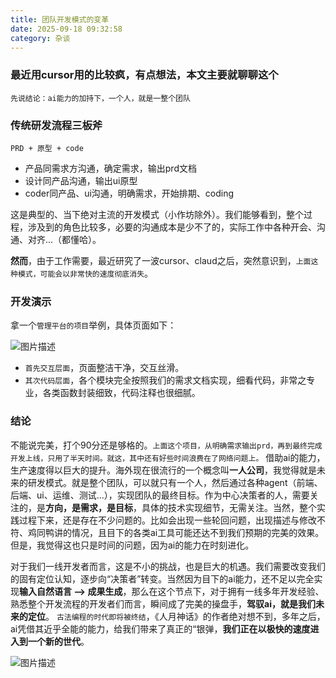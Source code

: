 ```yaml
---
title: 团队开发模式的变革
date: 2025-09-18 09:32:58
category: 杂谈
---
```



### 最近用cursor用的比较疯，有点想法，本文主要就聊聊这个

`先说结论：ai能力的加持下，一个人，就是一整个团队`

### 传统研发流程三板斧
`PRD + 原型 + code`
- 产品同需求方沟通，确定需求，输出prd文档
- 设计同产品沟通，输出ui原型
- coder同产品、ui沟通，明确需求，开始排期、coding

这是典型的、当下绝对主流的开发模式（小作坊除外）。我们能够看到，整个过程，涉及到的角色比较多，必要的沟通成本是少不了的，实际工作中各种开会、沟通、对齐...（都懂哈）。

**然而**，由于工作需要，最近研究了一波cursor、claud之后，突然意识到，`上面这种模式，可能会以非常快的速度彻底消失`。

### 开发演示

拿一个`管理平台的项目`举例，具体页面如下：

<img src="/img/25918.gif" alt="图片描述">

- `首先交互层面`，页面整洁干净，交互丝滑。
- `其次代码层面`，各个模块完全按照我们的需求文档实现，细看代码，非常之专业，各类函数封装细致，代码注释也很细腻。

### 结论
不能说完美，打个90分还是够格的。`上面这个项目，从明确需求输出prd，再到最终完成开发上线，只用了半天时间。就这，其中还有好些时间浪费在了网络问题上。`
借助ai的能力，生产速度得以巨大的提升。海外现在很流行的一个概念叫**一人公司**，我觉得就是未来的研发模式。就是整个团队，可以就只有一个人，然后通过各种agent（前端、后端、ui、运维、测试...），实现团队的最终目标。作为中心决策者的人，需要关注的，是**方向，是需求，是目标**，具体的技术实现细节，无需关注。当然，整个实践过程下来，还是存在不少问题的。比如会出现一些轮回问题，出现描述与修改不符、鸡同鸭讲的情况，且目下的各类ai工具可能还达不到我们预期的完美的效果。但是，我觉得这也只是时间的问题，因为ai的能力在时刻进化。

对于我们一线开发者而言，这是不小的挑战，也是巨大的机遇。我们需要改变我们的固有定位认知，逐步向“决策者”转变。当然因为目下的ai能力，还不足以完全实现**输入自然语言 --> 成果生成**，那么在这个节点下，对于拥有一线多年开发经验、熟悉整个开发流程的开发者们而言，瞬间成了完美的操盘手，**驾驭ai，就是我们未来的定位**。
`古法编程的时代即将被终结`，《人月神话》的作者绝对想不到，多年之后，ai凭借其近乎全能的能力，给我们带来了真正的“银弹，**我们正在以极快的速度进入到一个新的世代**。

<img src="/img/time_change.jpg" alt="图片描述">


